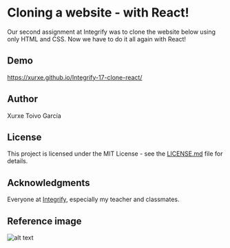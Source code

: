 # Cloning a website - with React!

Our second assignment at Integrify was to clone the website below using only HTML and CSS. Now we have to do it all again with React!

## Demo

https://xurxe.github.io/Integrify-17-clone-react/

## Author

Xurxe Toivo García

## License

This project is licensed under the MIT License - see the [LICENSE.md](LICENSE.md) file for details.

## Acknowledgments

Everyone at [Integrify](https://github.com/Integrify-Finland), especially my teacher and classmates.

## Reference image

![alt text](./public/static/assets/assignment-2.jpg "The model we had to follow")